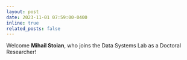 ```yaml
---
layout: post
date: 2023-11-01 07:59:00-0400
inline: true
related_posts: false
---
```


Welcome **Mihail Stoian**, who joins the Data Systems Lab as a Doctoral Researcher!